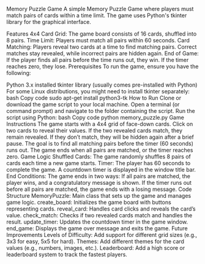 Memory Puzzle Game
A simple Memory Puzzle Game where players must match pairs of cards within a time limit. The game uses Python's tkinter library for the graphical interface.

Features
4x4 Card Grid: The game board consists of 16 cards, shuffled into 8 pairs.
Time Limit: Players must match all pairs within 60 seconds.
Card Matching: Players reveal two cards at a time to find matching pairs. Correct matches stay revealed, while incorrect pairs are hidden again.
End of Game: If the player finds all pairs before the time runs out, they win. If the timer reaches zero, they lose.
Prerequisites
To run the game, ensure you have the following:

Python 3.x installed
tkinter library (usually comes pre-installed with Python)
For some Linux distributions, you might need to install tkinter separately:
bash
Copy code
sudo apt-get install python3-tk
How to Run
Clone or download the game script to your local machine.
Open a terminal (or command prompt) and navigate to the folder containing the script.
Run the script using Python:
bash
Copy code
python memory_puzzle.py
Game Instructions
The game starts with a 4x4 grid of face-down cards.
Click on two cards to reveal their values.
If the two revealed cards match, they remain revealed. If they don’t match, they will be hidden again after a brief pause.
The goal is to find all matching pairs before the timer (60 seconds) runs out.
The game ends when all pairs are matched, or the timer reaches zero.
Game Logic
Shuffled Cards: The game randomly shuffles 8 pairs of cards each time a new game starts.
Timer: The player has 60 seconds to complete the game. A countdown timer is displayed in the window title bar.
End Conditions: The game ends in two ways:
If all pairs are matched, the player wins, and a congratulatory message is shown.
If the timer runs out before all pairs are matched, the game ends with a losing message.
Code Structure
MemoryPuzzle: Main class that sets up the game and manages game logic.
create_board: Initializes the game board with buttons representing cards.
reveal_card: Handles card clicks and reveals the card’s value.
check_match: Checks if two revealed cards match and handles the result.
update_timer: Updates the countdown timer in the game window.
end_game: Displays the game over message and exits the game.
Future Improvements
Levels of Difficulty: Add support for different grid sizes (e.g., 3x3 for easy, 5x5 for hard).
Themes: Add different themes for the card values (e.g., numbers, images, etc.).
Leaderboard: Add a high score or leaderboard system to track the fastest players.
